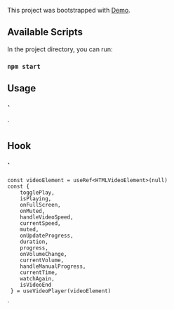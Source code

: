 This project was bootstrapped with
[Demo](https://github.com/facebook/create-react-app).

## Available Scripts

In the project directory, you can run:

### `npm start`

## Usage 

  
### `
<VideoPlayer source={VIDEO_SOURCE}   id="firstPlayer" />
`

## Hook
### `
    const videoElement = useRef<HTMLVideoElement>(null)
    const { 
        togglePlay, 
        isPlaying,
        onFullScreen,
        onMuted,
        handleVideoSpeed,
        currentSpeed,
        muted,
        onUpdateProgress,
        duration,
        progress,
        onVolumeChange,
        currentVolume,
        handleManualProgress,
        currentTime,
        watchAgain,
        isVideoEnd
     } = useVideoPlayer(videoElement)
`